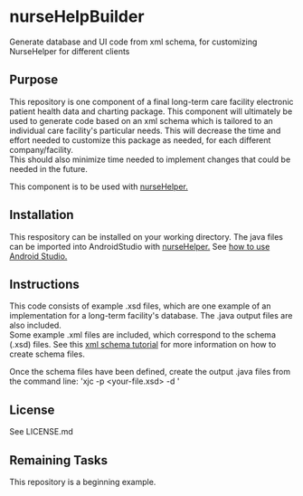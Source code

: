 # nurseHelpBuilder
Generate database and UI code from xml schema, for customizing NurseHelper for 
different clients

## Purpose
This repository is one component of a final long-term care facility electronic 
patient health data and charting package.  This component will ultimately be 
used to generate code based on an xml schema which is tailored to an individual 
care facility's particular needs.  This will decrease the time and effort needed 
to customize this package as needed, for each different company/facility.  
This should also minimize time needed to implement changes that could be 
needed in the future.

This component is to be used with [nurseHelper.](https://github.com/janlep47/nurseHelper)

## Installation
This respository can be installed on your working directory.  The java files 
can be imported into AndroidStudio with [nurseHelper.](https://github.com/janlep47/nurseHelper)
  See [how to use Android Studio.](http://www.instructables.com/id/How-To-Create-An-Android-App-With-Android-Studio/)

## Instructions
This code consists of example .xsd files, which are one example of an implementation 
for a long-term facility's database.  The .java output files are also included.  
Some example .xml files are included, which correspond to the schema (.xsd) files.
  See this [xml schema tutorial](http://www.w3schools.com/xml/xml_schema.asp) for 
more information on how to create schema files.

Once the schema files have been defined, create the output .java files from the 
command line:
'xjc -p <your-package> <your-file.xsd> -d <your-subdirectory>'

## License
See LICENSE.md

## Remaining Tasks
This repository is a beginning example.

